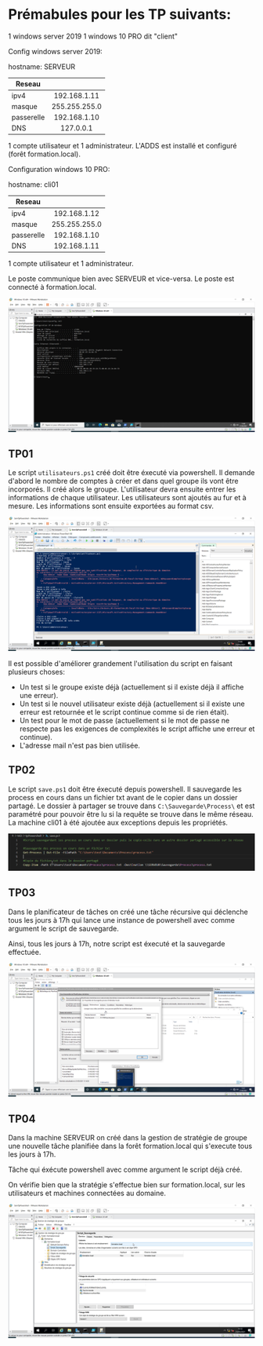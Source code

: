 
# Prémabules pour les TP suivants:

1 windows server 2019 
1 windows 10 PRO dit "client"

Config windows server 2019:

hostname: SERVEUR

| Reseau        |               |
| ------------- |:-------------:|
| ipv4          | 192.168.1.11  |
| masque        | 255.255.255.0 |
| passerelle    | 192.168.1.10  |
| DNS           | 127.0.0.1     |

1 compte utilisateur et 1 administrateur.
L'ADDS est installé et configuré (forêt formation.local).

Configuration windows 10 PRO:

hostname: cli01

| Reseau        |               |
| ------------- |:-------------:|
| ipv4          | 192.168.1.12  |
| masque        | 255.255.255.0 |
| passerelle    | 192.168.1.10  |
| DNS           | 192.168.1.11  |

1 compte utilisateur et 1 administrateur.

Le poste communique bien avec SERVEUR et vice-versa.
Le poste est connecté à formation.local.

![alt text](./screen/ping.png "Config cli01")

## TP01

Le script `utilisateurs.ps1` créé doit être éxecuté via powershell.
Il demande d'abord le nombre de comptes à créer et dans quel groupe ils vont être incorporés.
Il créé alors le groupe.
L'utilisateur devra ensuite entrer les informations de chaque utilisateur.
Les utilisateurs sont ajoutés au fur et à mesure.
Les informations sont ensuite exportées au format csv.

![alt text](./screen/tp01.png "Tp01")


Il est possible d'améliorer grandement l'utilisation du script en faisant plusieurs choses:

* Un test si le groupe existe déjà (actuellement si il existe déjà il affiche une erreur).
* Un test si le nouvel utilisateur existe déjà (actuellement si il existe une erreur est retournée et le script continue comme si de rien était).
* Un test pour le mot de passe (actuellement si le mot de passe ne respecte pas les exigences de complexités le script affiche une erreur et continue).
* L'adresse mail n'est pas bien utilisée.

## TP02

Le script `save.ps1` doit être éxecuté depuis powershell.
Il sauvegarde les process en cours dans un fichier txt avant de le copier dans un dossier partagé.
Le dossier à partager se trouve dans `C:\Sauvegarde\Process\` et est paramétré pour pouvoir être lu si la requête se trouve dans le même réseau. La machine cli01 à été ajoutée aux exceptions depuis les propriétés.

![alt text](./screen/save.png "script save")

## TP03

Dans le planificateur de tâches on créé une tâche récursive qui déclenche tous les jours à 17h qui lance une instance de powershell avec comme argument le script de sauvegarde.

Ainsi, tous les jours à 17h, notre script est éxecuté et la sauvegarde effectuée.

![alt text](./screen/tache.png "Mise a jour planifiée")

## TP04

Dans la machine SERVEUR on créé dans la gestion de stratégie de groupe une nouvelle tâche planifiée dans la forêt formation.local qui s'execute tous les jours à 17h.

Tâche qui éxécute powershell avec comme argument le script déjà créé.

On vérifie bien que la stratégie s'effectue bien sur formation.local, sur les utilisateurs et machines connectées au domaine.

![alt text](./screen/tp04.png "GPO")